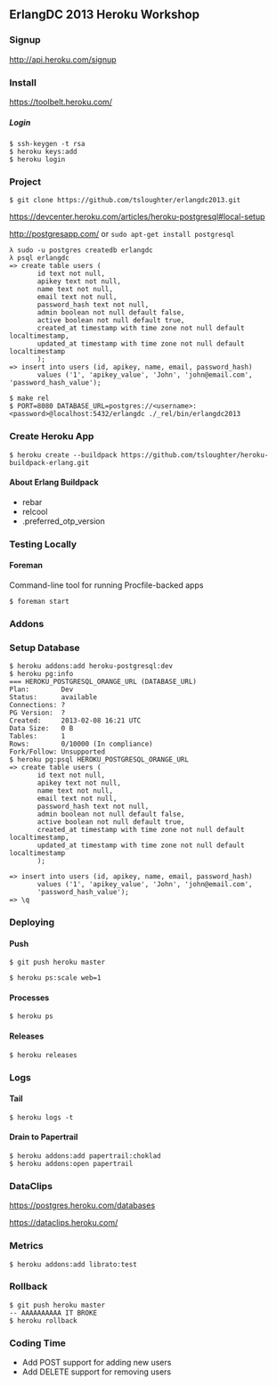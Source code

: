 ## ErlangDC 2013 Heroku Workshop

### Signup

http://api.heroku.com/signup

### Install

https://toolbelt.heroku.com/

##### Login

```
$ ssh-keygen -t rsa
$ heroku keys:add
$ heroku login
```

### Project

```
$ git clone https://github.com/tsloughter/erlangdc2013.git
```

https://devcenter.heroku.com/articles/heroku-postgresql#local-setup

http://postgresapp.com/ or ```sudo apt-get install postgresql```

```
λ sudo -u postgres createdb erlangdc
λ psql erlangdc
=> create table users (
       id text not null,                                                        
       apikey text not null,
       name text not null,
       email text not null,
       password_hash text not null,
       admin boolean not null default false,
       active boolean not null default true,
       created_at timestamp with time zone not null default localtimestamp,
       updated_at timestamp with time zone not null default localtimestamp
       );
=> insert into users (id, apikey, name, email, password_hash)
       values ('1', 'apikey_value', 'John', 'john@email.com', 'password_hash_value');
```

```
$ make rel
$ PORT=8080 DATABASE_URL=postgres://<username>:<password>@localhost:5432/erlangdc ./_rel/bin/erlangdc2013
```

### Create Heroku App

```shell
$ heroku create --buildpack https://github.com/tsloughter/heroku-buildpack-erlang.git
```

#### About Erlang Buildpack

* rebar
* relcool
* .preferred_otp_version

### Testing Locally

#### Foreman

Command-line tool for running Procfile-backed apps

```
$ foreman start
```

### Addons

### Setup Database

```
$ heroku addons:add heroku-postgresql:dev
$ heroku pg:info
=== HEROKU_POSTGRESQL_ORANGE_URL (DATABASE_URL)
Plan:        Dev
Status:      available
Connections: ?
PG Version:  ?
Created:     2013-02-08 16:21 UTC
Data Size:   0 B
Tables:      1
Rows:        0/10000 (In compliance)
Fork/Follow: Unsupported
$ heroku pg:psql HEROKU_POSTGRESQL_ORANGE_URL
=> create table users (
       id text not null,                                                        
       apikey text not null,
       name text not null,
       email text not null,
       password_hash text not null,
       admin boolean not null default false,
       active boolean not null default true,
       created_at timestamp with time zone not null default localtimestamp,
       updated_at timestamp with time zone not null default localtimestamp
       );
       
=> insert into users (id, apikey, name, email, password_hash)
       values ('1', 'apikey_value', 'John', 'john@email.com',
       'password_hash_value');
=> \q       
```

### Deploying

#### Push

```
$ git push heroku master
```

```
$ heroku ps:scale web=1
```

#### Processes

```
$ heroku ps
```

#### Releases

```
$ heroku releases
```

### Logs

#### Tail

```
$ heroku logs -t
```

#### Drain to Papertrail

```
$ heroku addons:add papertrail:choklad
$ heroku addons:open papertrail
```

### DataClips

https://postgres.heroku.com/databases

https://dataclips.heroku.com/

### Metrics

```
$ heroku addons:add librato:test
```

### Rollback

```
$ git push heroku master
-- AAAAAAAAAA IT BROKE
$ heroku rollback
```

### Coding Time

* Add POST support for adding new users
* Add DELETE support for removing users
